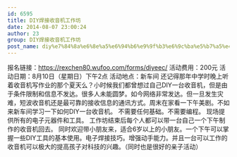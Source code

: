 ```yaml
---
id: 6595
title: DIY焊接收音机工作坊
date: 2014-08-07 23:00:24
author: 23
group: DIY焊接收音机工作坊
post_name: diy%e7%84%8a%e6%8e%a5%e6%94%b6%e9%9f%b3%e6%9c%ba%e5%b7%a5%e4%bd%9c%e5%9d%8a
---
```


报名链接：https://rexchen80.wufoo.com/forms/diyeec/
活动费用：200元
活动日期：8月10日（星期日）下午2点
活动地点：新车间
还记得那年中学时晚上听着收音机写作业的那个夏天么？小时候我们都曾想过自己DIY一台收音机，但是由于条件限制和信息不发达。很多人未能圆梦。如今网络非常发达。但一旦发生灾难，短波收音机还是最可靠的接收信息的通讯方式。周末在家看一下午美剧。不如来新车间学习一下如何DIY一台收音机。
不需要任何基础。不需要编程。
现场提供所有的电子元器件和工具。
工作坊结束后每个人都可以带一台自己一个下午制作的收音机回去。
同时欢迎带小朋友来，适合6岁以上的小朋友。一个下午可以掌握一些DIY工具的基本使用。电子焊接技巧。增强动手能力。并且一台可以工作的收音机可以极大的提高孩子对科技的兴趣。（同时也是很好的亲子活动）